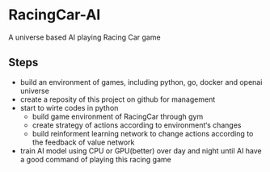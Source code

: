 # RacingCar-AI
A universe based AI playing Racing Car game 

## Steps

* build an environment of games, including python, go, docker  and openai universe
* create a reposity of this project on github for management
* start to wirte codes in python
	* build game environment of RacingCar through gym
	* create strategy of actions according to environment‘s changes
	* build reinforment learning network to change actions according to the feedback of value network
* train AI model using CPU or GPU(better) over day and night until AI have a good command of playing this racing game